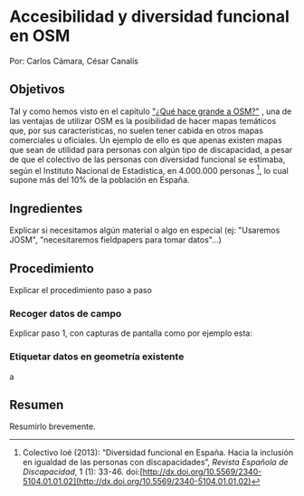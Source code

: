 # Accesibilidad y diversidad funcional en OSM

Por: Carlos Cámara, César Canalís

## Objetivos

Tal y como hemos visto en el capítulo ["¿Qué hace grande a OSM?"](/01.Intro-OSM/osm-relevancia.md) , una de las ventajas de utilizar OSM es la posibilidad de hacer mapas temáticos que, por sus características, no suelen tener cabida en otros mapas comerciales u oficiales. Un ejemplo de ello es que apenas existen mapas que sean de utilidad para personas con algún tipo de discapacidad, a pesar de que el colectivo de las personas con diversidad funcional se estimaba, según el Instituto Nacional de Estadística, en 4.000.000 personas [^colectivo-ioe], lo cual supone más del 10% de la población en España.

## Ingredientes

Explicar si necesitamos algún material o algo en especial \(ej: "Usaremos JOSM", "necesitaremos fieldpapers para tomar datos"...\)

## Procedimiento

Explicar el procedimiento paso a paso

### Recoger datos de campo

Explicar paso 1, con capturas de pantalla como por ejemplo esta:



### Etiquetar datos en geometría existente

a

## Resumen

Resumirlo brevemente.

[^colectivo-ioe]: Colectivo Ioé (2013): “Diversidad funcional en España. Hacia la inclusión en igualdad de las personas con discapacidades”, _Revista Española de Discapacidad_, 1 (1): 33-46. doi:[http://dx.doi.org/10.5569/2340-5104.01.01.02](http://dx.doi.org/10.5569/2340-5104.01.01.02)